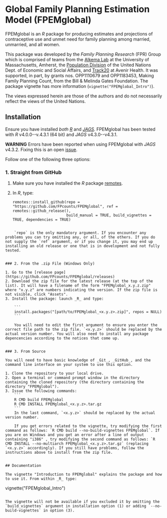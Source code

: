 # Global Family Planning Estimation Model (FPEMglobal)

FPEMglobal is an _R_ package for producing estimates and projections of contraceptive use and unmet need for family planning among married, unmarried, and all women. 

This package was developed by the _Family Planning Research_ (FPR) Group which is comprised of teams from the [Alkema Lab](https://leontinealkema.github.io/alkema_lab/) at the University of Massachusetts, Amherst, the [Population Division](https://www.un.org/en/development/desa/population/theme/making-family-planning-count/index.asp) of the United Nations Dept. of Economic and Social Affairs, and [Track20](http://www.track20.org/) at Avenir Health. It was supported, in part, by grants nos. OPP1110679 and OPP1183453, Making Family Planning Count, from the Bill & Melinda Gates Foundation. The package vignette has more information (`vignette("FPEMglobal_Intro")`).

The views expressed herein are those of the authors and do not necessarily reflect the views of the United Nations.


## Installation

Ensure you have installed *both* [_R_](https://cran.r-project.org/index.html) and [_JAGS_](http://mcmc-jags.sourceforge.net/). FPEMglobal has been tested with _R_ v4.0.0--v.4.3.1 (64 bit) and _JAGS_ v4.3.0--v4.3.1. 

**WARNING** Errors have been reported when using FPEMglobal with _JAGS_ v4.3.2. Fixing this is an open [issue](https://github.com/FPcounts/FPEMglobal/issues/3). 


Follow one of the following three options:


### 1. Straight from GitHub

1. Make sure you have installed the _R_ package [remotes](https://cran.r-project.org/package=remotes). 
2. In _R_, type:

    ```
    remotes::install_github(repo = "https://github.com/FPcounts/FPEMglobal", ref = remotes::github_release(), 
                            build_manual = TRUE, build_vignettes = TRUE, dependencies = TRUE)
```

    `repo` is the only mandatory argument. If you encounter any problems you can try omitting any, or all, of the others. If you do not supply the `ref` argument, or if you change it, you may end up installing an old release or one that is in development and not fully tested. 


### 2. From the .zip File (Windows Only)

1. Go to the [release page](https://github.com/FPcounts/FPEMglobal/releases)
2. Download the zip file for the latest release (at the top of the list). It will have a filename of the form "FPEMglobal_x.y.z.zip" where "x.y.z" are numbers indicating the version. If the zip file is not visible, click "Assets". 
3. Install the package: launch _R_ and type:

    ```
    install.packages("[path/to/FPEMglobal_<x.y.z>.zip]", repos = NULL)
    ```

    You will need to edit the first argument to ensure you enter the correct file path to the zip file. `<x.y.z>` should be replaced by the actual version number. You will also need to install any package depencencies according to the notices that come up.


### 3. From Source

You will need to have basic knowledge of _Git_, _GitHub_, and the command line interface on your system to use this option. 

1. Clone the repository to your local drive.
2. Open a terminal or command prompt window in the directory containing the cloned repository (the directory containing the directory "FPEMglobal").
3. Issue the following commands:
    ```
	R CMD build FPEMglobal
	R CMD INSTALL FPEMglobal_<x.y.z>.tar.gz
    ```
	In the last command, `<x.y.z>` should be replaced by the actual version number. 
	
	If you get errors related to the vignette, try modifying the first command as follows: `R CMD build --no-build-vignettes FPEMglobal`. If you are on Windows and you get an error after a line of output containing "i386" , try modifying the second command as follows: `R CMD INSTALL --no-multiarch FPEMglobal_<x.y.z>.tar.gz` (replacing `<x.y.z>` accordingly). If you still have problems, follow the instructions above to install from the zip file. 
	
	
## Documentation

The vignette "Introduction to FPEMglobal" explains the package and how to use it. From within _R_ type:

```
vignette("FPEMglobal_Intro")
```

The vignette will not be available if you excluded it by omitting the `build_vignettes` argument in installation option (1) or adding `--no-build-vignettes` in option (3).
